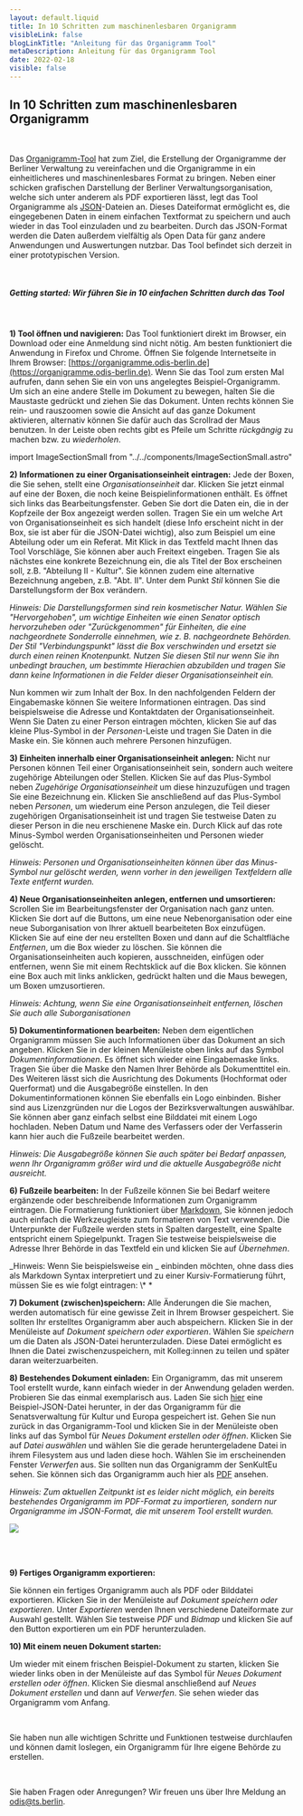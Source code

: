 ```yaml
---
layout: default.liquid
title: In 10 Schritten zum maschinenlesbaren Organigramm
visibleLink: false
blogLinkTitle: "Anleitung für das Organigramm Tool"
metaDescription: Anleitung für das Organigramm Tool
date: 2022-02-18
visible: false
---
```


## In 10 Schritten zum maschinenlesbaren Organigramm

<br/>

Das [Organigramm-Tool](https://organigramme.odis-berlin.de) hat zum Ziel, die Erstellung der Organigramme der Berliner Verwaltung zu vereinfachen und die Organigramme in ein einheitlicheres und maschinenlesbares Format zu bringen. Neben einer schicken grafischen Darstellung der Berliner Verwaltungsorganisation, welche sich unter anderem als PDF exportieren lässt, legt das Tool Organigramme als [JSON](https://berlinonline.github.io/open-data-handbuch/#formatwahl)-Dateien an. Dieses Dateiformat ermöglicht es, die eingegebenen Daten in einem einfachen Textformat zu speichern und auch wieder in das Tool einzuladen und zu bearbeiten. Durch das JSON-Format werden die Daten außerdem vielfältig als Open Data für ganz andere Anwendungen und Auswertungen nutzbar. Das Tool befindet sich derzeit in einer prototypischen Version.

<br/>

##### Getting started: Wir führen Sie in 10 einfachen Schritten durch das Tool

<br/>

**1) Tool öffnen und navigieren:** Das Tool funktioniert direkt im Browser, ein Download oder eine Anmeldung sind nicht nötig. Am besten funktioniert die Anwendung in Firefox und Chrome. Öffnen Sie folgende Internetseite in Ihrem Browser: [https://organigramme.odis-berlin.de](https://organigramme.odis-berlin.de). Wenn Sie das Tool zum ersten Mal aufrufen, dann sehen Sie ein von uns angelegtes Beispiel-Organigramm. Um sich an eine andere Stelle im Dokument zu bewegen, halten Sie die Maustaste gedrückt und ziehen Sie das Dokument. Unten rechts können Sie rein- und rauszoomen sowie die Ansicht auf das ganze Dokument aktivieren, alternativ können Sie dafür auch das Scrollrad der Maus benutzen. In der Leiste oben rechts gibt es Pfeile um Schritte _rückgängig_ zu machen bzw. zu _wiederholen_.

import ImageSectionSmall from "../../components/ImageSectionSmall.astro"

<ImageSectionSmall src="../images/step1.png" />

**2) Informationen zu einer Organisationseinheit eintragen:** Jede der Boxen, die Sie sehen, stellt eine _Organisationseinheit_ dar. Klicken Sie jetzt einmal auf eine der Boxen, die noch keine Beispielinformationen enthält. Es öffnet sich links das Bearbeitungsfenster. Geben Sie dort die Daten ein, die in der Kopfzeile der Box angezeigt werden sollen. Tragen Sie ein um welche Art von Organisationseinheit es sich handelt (diese Info erscheint nicht in der Box, sie ist aber für die JSON-Datei wichtig), also zum Beispiel um eine Abteilung oder um ein Referat. Mit Klick in das Textfeld macht Ihnen das Tool Vorschläge, Sie können aber auch Freitext eingeben. Tragen Sie als nächstes eine konkrete Bezeichnung ein, die als Titel der Box erscheinen soll, z.B. "Abteilung II - Kultur". Sie können zudem eine alternative Bezeichnung angeben, z.B. "Abt. II". Unter dem Punkt _Stil_ können Sie die Darstellungsform der Box verändern.

_Hinweis: Die Darstellungsformen sind rein kosmetischer Natur. Wählen Sie "Hervorgehoben", um wichtige Einheiten wie einen Senator optisch hervorzuheben oder "Zurückgenommen" für Einheiten, die eine nachgeordnete Sonderrolle einnehmen, wie z. B. nachgeordnete Behörden. Der Stil "Verbindungspunkt" lässt die Box verschwinden und ersetzt sie durch einen reinen Knotenpunkt. Nutzen Sie diesen Stil nur wenn Sie ihn unbedingt brauchen, um bestimmte Hierachien abzubilden und tragen Sie dann keine Informationen in die Felder dieser Organisationseinheit ein._

<ImageSectionSmall src="../images/step2.png" />

Nun kommen wir zum Inhalt der Box. In den nachfolgenden Feldern der Eingabemaske können Sie weitere Informationen eintragen. Das sind beispielsweise die Adresse und Kontaktdaten der Organisationseinheit. Wenn Sie Daten zu einer Person eintragen möchten, klicken Sie auf das kleine Plus-Symbol in der _Personen_-Leiste und tragen Sie Daten in die Maske ein. Sie können auch mehrere Personen hinzufügen.

**3) Einheiten innerhalb einer Organisationseinheit anlegen:** Nicht nur Personen können Teil einer Organisationseinheit sein, sondern auch weitere zugehörige Abteilungen oder Stellen. Klicken Sie auf das Plus-Symbol neben _Zugehörige Organisationseinheit_ um diese hinzuzufügen und tragen Sie eine Bezeichnung ein. Klicken Sie anschließend auf das Plus-Symbol neben _Personen_, um wiederum eine Person anzulegen, die Teil dieser zugehörigen Organisationseinheit ist und tragen Sie testweise Daten zu dieser Person in die neu erschienene Maske ein. Durch Klick auf das rote Minus-Symbol werden Organisationseinheiten und Personen wieder gelöscht.

_Hinweis: Personen und Organisationseinheiten können über das Minus-Symbol nur gelöscht werden, wenn vorher in den jeweiligen Textfeldern alle Texte entfernt wurden._

<ImageSectionSmall src="../images/step3.png" />

**4) Neue Organisationseinheiten anlegen, entfernen und umsortieren:** Scrollen Sie im Bearbeitungsfenster der Organisation nach ganz unten. Klicken Sie dort auf die Buttons, um eine neue Nebenorganisation oder eine neue Suborganisation von Ihrer aktuell bearbeiteten Box einzufügen. Klicken Sie auf eine der neu erstellten Boxen und dann auf die Schaltfläche _Entfernen_, um die Box wieder zu löschen. Sie können die Organisationseinheiten auch kopieren, ausschneiden, einfügen oder entfernen, wenn Sie mit einem Rechtsklick auf die Box klicken. Sie können eine Box auch mit links anklicken, gedrückt halten und die Maus bewegen, um Boxen umzusortieren.

_Hinweis: Achtung, wenn Sie eine Organisationseinheit entfernen, löschen Sie auch alle Suborganisationen_

<ImageSectionSmall src="../images/step4.png" />

**5) Dokumentinformationen bearbeiten:** Neben dem eigentlichen Organigramm müssen Sie auch Informationen über das Dokument an sich angeben. Klicken Sie in der kleinen Menüleiste oben links auf das Symbol _Dokumentinformationen_. Es öffnet sich wieder eine Eingabemaske links. Tragen Sie über die Maske den Namen Ihrer Behörde als Dokumenttitel ein. Des Weiteren lässt sich die Ausrichtung des Dokuments (Hochformat oder Querformat) und die Ausgabegröße einstellen. In den Dokumentinformationen können Sie ebenfalls ein Logo einbinden. Bisher sind aus Lizenzgründen nur die Logos der Bezirksverwaltungen auswählbar. Sie können aber ganz einfach selbst eine Bilddatei mit einem Logo hochladen. Neben Datum und Name des Verfassers oder der Verfasserin kann hier auch die Fußzeile bearbeitet werden.

_Hinweis: Die Ausgabegröße können Sie auch später bei Bedarf anpassen, wenn Ihr Organigramm größer wird und die aktuelle Ausgabegröße nicht ausreicht._

<ImageSectionSmall src="../images/step5.png" />

**6) Fußzeile bearbeiten:** In der Fußzeile können Sie bei Bedarf weitere ergänzende oder beschreibende Informationen zum Organigramm eintragen. Die Formatierung funktioniert über [Markdown](https://www.heise.de/mac-and-i/downloads/65/1/1/6/7/1/0/3/Markdown-CheatSheet-Deutsch.pdf), Sie können jedoch auch einfach die Werkzeugleiste zum formatieren von Text verwenden. Die Unterpunkte der Fußzeile werden stets in Spalten dargestellt, eine Spalte entspricht einem Spiegelpunkt. Tragen Sie testweise beispielsweise die Adresse Ihrer Behörde in das Textfeld ein und klicken Sie auf _Übernehmen_.

_Hinweis: Wenn Sie beispielsweise ein _ einbinden möchten, ohne dass dies als Markdown Syntax interpretiert und zu einer Kursiv-Formatierung führt, müssen Sie es wie folgt eintragen: \\\* \*

<ImageSectionSmall src="../images/step6.png" />

**7) Dokument (zwischen)speichern:** Alle Änderungen die Sie machen, werden automatisch für eine gewisse Zeit in Ihrem Browser gespeichert. Sie sollten Ihr erstelltes Organigramm aber auch abspeichern. Klicken Sie in der Menüleiste auf _Dokument speichern oder exportieren_. Wählen Sie _speichern_ um die Daten als JSON-Datei herunterzuladen. Diese Datei ermöglicht es Ihnen die Datei zwischenzuspeichern, mit Kolleg:innen zu teilen und später daran weiterzuarbeiten.

<ImageSectionSmall src="../images/step7.png" />

**8) Bestehendes Dokument einladen:** Ein Organigramm, das mit unserem Tool erstellt wurde, kann einfach wieder in der Anwendung geladen werden. Probieren Sie das einmal exemplarisch aus. Laden Sie sich <a href="../data/senkult_organigramm.json" download="senkult_organigramm.json">hier</a> eine Beispiel-JSON-Datei herunter, in der das Organigramm für die Senatsverwaltung für Kultur und Europa gespeichert ist.
Gehen Sie nun zurück in das Organigramm-Tool und klicken Sie in der Menüleiste oben links auf das Symbol für _Neues Dokument erstellen oder öffnen_. Klicken Sie auf _Datei auswählen_ und wählen Sie die gerade heruntergeladene Datei in ihrem Filesystem aus und laden diese hoch. Wählen Sie im erscheinenden Fenster _Verwerfen_ aus. Sie sollten nun das Organigramm der SenKultEu sehen. Sie können sich das Organigramm auch hier als [PDF](../data/senkult_organigramm.pdf) ansehen.

_Hinweis: Zum aktuellen Zeitpunkt ist es leider nicht möglich, ein bereits bestehendes Organigramm im PDF-Format zu importieren, sondern nur Organigramme im JSON-Format, die mit unserem Tool erstellt wurden._

<ImageSectionSmall src="../images/step8.png" />

<div class="project-image small">
<a href="data/senkult_organigramm.pdf">
<img class="img-fluid" src="../images/step8_2.png">
</a>
</div>

<br /><br />

**9) Fertiges Organigramm exportieren:**

Sie können ein fertiges Organigramm auch als PDF oder Bilddatei exportieren. Klicken Sie in der Menüleiste auf _Dokument speichern oder exportieren_.
Unter _Exportieren_ werden Ihnen verschiedene Dateiformate zur Auswahl gestellt. Wählen Sie testweise _PDF_ und _Bidmap_ und klicken Sie auf den Button exportieren um ein PDF herunterzuladen.

<!-- tbd nochmal prüfen welche Formate es letztendlich zum Export gibt -->

<ImageSectionSmall src="../images/step9.png" />

**10) Mit einem neuen Dokument starten:**

Um wieder mit einem frischen Beispiel-Dokument zu starten, klicken Sie wieder links oben in der Menüleiste auf das Symbol für _Neues Dokument erstellen oder öffnen_. Klicken Sie diesmal anschließend auf _Neues Dokument erstellen_ und dann auf _Verwerfen_. Sie sehen wieder das Organigramm vom Anfang.

<ImageSectionSmall src="../images/step10.png" />

<br />

Sie haben nun alle wichtigen Schritte und Funktionen testweise durchlaufen und können damit loslegen, ein Organigramm für Ihre eigene Behörde zu erstellen.

<br />

Sie haben Fragen oder Anregungen? Wir freuen uns über Ihre Meldung an <a href="mailto:odis@ts.berlin">odis@ts.berlin</a>.

<!-- **Die maschinenlesbare JSON-Datei sollten Sie als Open Data im Open Data Portal Berlin zur Verfügung stellen.** Eine automatische Anbindung ist zum aktuellen Zeitpunkt leider noch nicht integriert. Kommen Sie bei Fragen zur Veröffentlichung als Open Data gerne auf [uns](mailto:odis@ts.berlin) und [die Open Data Beauftragte oder den Open Data Beauftragten Ihrer Verwaltung](https://www.berlin.de/sen/wirtschaft/digitalisierung/open-data/open-data-beauftragte/) zu. -->
